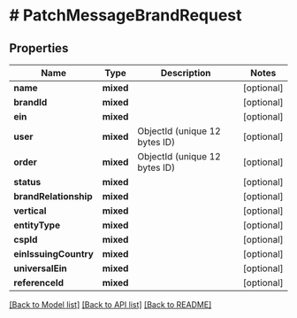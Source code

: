 # # PatchMessageBrandRequest

## Properties

Name | Type | Description | Notes
------------ | ------------- | ------------- | -------------
**name** | **mixed** |  | [optional]
**brandId** | **mixed** |  | [optional]
**ein** | **mixed** |  | [optional]
**user** | **mixed** | ObjectId (unique 12 bytes ID) | [optional]
**order** | **mixed** | ObjectId (unique 12 bytes ID) | [optional]
**status** | **mixed** |  | [optional]
**brandRelationship** | **mixed** |  | [optional]
**vertical** | **mixed** |  | [optional]
**entityType** | **mixed** |  | [optional]
**cspId** | **mixed** |  | [optional]
**einIssuingCountry** | **mixed** |  | [optional]
**universalEin** | **mixed** |  | [optional]
**referenceId** | **mixed** |  | [optional]

[[Back to Model list]](../../README.md#models) [[Back to API list]](../../README.md#endpoints) [[Back to README]](../../README.md)
